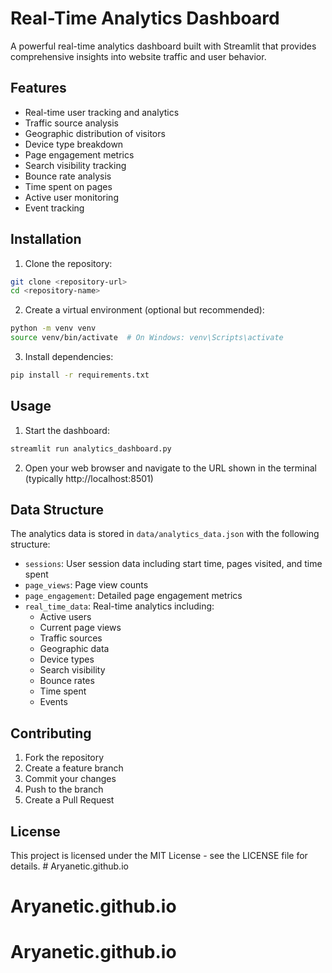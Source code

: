 # Real-Time Analytics Dashboard

A powerful real-time analytics dashboard built with Streamlit that provides comprehensive insights into website traffic and user behavior.

## Features

- Real-time user tracking and analytics
- Traffic source analysis
- Geographic distribution of visitors
- Device type breakdown
- Page engagement metrics
- Search visibility tracking
- Bounce rate analysis
- Time spent on pages
- Active user monitoring
- Event tracking

## Installation

1. Clone the repository:
```bash
git clone <repository-url>
cd <repository-name>
```

2. Create a virtual environment (optional but recommended):
```bash
python -m venv venv
source venv/bin/activate  # On Windows: venv\Scripts\activate
```

3. Install dependencies:
```bash
pip install -r requirements.txt
```

## Usage

1. Start the dashboard:
```bash
streamlit run analytics_dashboard.py
```

2. Open your web browser and navigate to the URL shown in the terminal (typically http://localhost:8501)

## Data Structure

The analytics data is stored in `data/analytics_data.json` with the following structure:

- `sessions`: User session data including start time, pages visited, and time spent
- `page_views`: Page view counts
- `page_engagement`: Detailed page engagement metrics
- `real_time_data`: Real-time analytics including:
  - Active users
  - Current page views
  - Traffic sources
  - Geographic data
  - Device types
  - Search visibility
  - Bounce rates
  - Time spent
  - Events

## Contributing

1. Fork the repository
2. Create a feature branch
3. Commit your changes
4. Push to the branch
5. Create a Pull Request

## License

This project is licensed under the MIT License - see the LICENSE file for details. # Aryanetic.github.io
# Aryanetic.github.io
# Aryanetic.github.io
